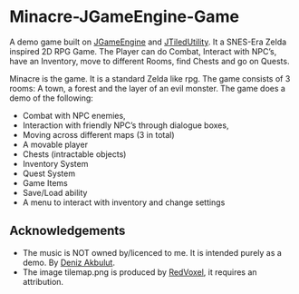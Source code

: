 
# Minacre-JGameEngine-Game
A demo game built on [JGameEngine](https://github.com/ammaraslam10/JGameEngine) and [JTiledUtility](https://github.com/ammaraslam10/JTiledUtility). It a SNES-Era Zelda inspired 2D RPG Game. The Player can do Combat, Interact with NPC’s, have an Inventory, move to different Rooms, find Chests and go on Quests.

Minacre is the game. It is a standard Zelda like rpg. The game consists of 3 rooms: A town, a forest and the layer of an evil monster.
The game does a demo of the following: 
 -	Combat with NPC enemies, 
-	Interaction with friendly NPC’s through dialogue boxes, 
-	Moving across different maps (3 in total)
-	A movable player
-	Chests (intractable objects)
-	Inventory System
-	Quest System
-	Game Items
-	Save/Load ability
-	A menu to interact with inventory and change settings

## Acknowledgements
- The music is NOT owned by/licenced to me. It is intended purely as a demo. By [Deniz Akbulut](https://soundcloud.com/interovgm/).
- The image tilemap.png is produced by [RedVoxel](https://red-voxel.itch.io/), it requires an attribution.
